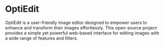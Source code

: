# OptiEdit
OptiEdit is a user-friendly image editor designed to empower users to enhance and transform their images effortlessly. This open-source project provides a simple yet powerful web-based interface for editing images with a wide range of features and filters. 
